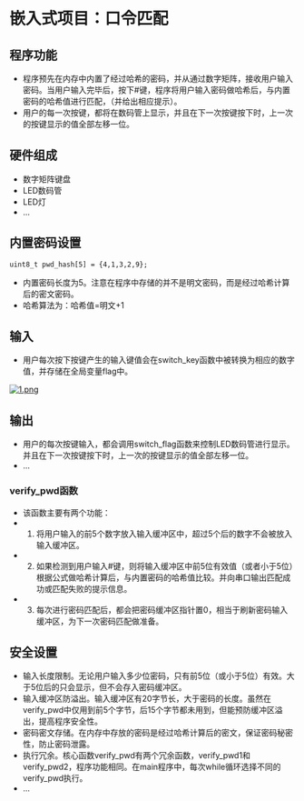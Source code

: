 # 嵌入式项目：口令匹配
## 程序功能
* 程序预先在内存中内置了经过哈希的密码，并从通过数字矩阵，接收用户输入密码。当用户输入完毕后，按下#键，程序将用户输入密码做哈希后，与内置密码的哈希值进行匹配，（并给出相应提示）。
* 用户的每一次按键，都将在数码管上显示，并且在下一次按键按下时，上一次的按键显示的值全部左移一位。
## 硬件组成
* 数字矩阵键盘
* LED数码管
* LED灯
* ...
## 内置密码设置
```uint8_t pwd_hash[5] = {4,1,3,2,9};```
* 内置密码长度为5。注意在程序中存储的并不是明文密码，而是经过哈希计算后的密文密码。
* 哈希算法为：哈希值=明文+1
## 输入
* 用户每次按下按键产生的输入键值会在switch_key函数中被转换为相应的数字值，并存储在全局变量flag中。

[![1.png](https://i.postimg.cc/MGSV1ymt/1.png)](https://postimg.cc/LJxJpg7Z)
## 输出
* 用户的每次按键输入，都会调用switch_flag函数来控制LED数码管进行显示。并且在下一次按键按下时，上一次的按键显示的值全部左移一位。
* ...
### verify_pwd函数
* 该函数主要有两个功能：
* 1. 将用户输入的前5个数字放入输入缓冲区中，超过5个后的数字不会被放入输入缓冲区。
* 2. 如果检测到用户输入#键，则将输入缓冲区中前5位有效值（或者小于5位）根据公式做哈希计算后，与内置密码的哈希值比较。并向串口输出匹配成功或匹配失败的提示信息。
* 3. 每次进行密码匹配后，都会把密码缓冲区指针置0，相当于刷新密码输入缓冲区，为下一次密码匹配做准备。
## 安全设置
* 输入长度限制。无论用户输入多少位密码，只有前5位（或小于5位）有效。大于5位后的只会显示，但不会存入密码缓冲区。
* 输入缓冲区防溢出。输入缓冲区有20字节长，大于密码的长度。虽然在verify_pwd中仅用到前5个字节，后15个字节都未用到，但能预防缓冲区溢出，提高程序安全性。
* 密码密文存储。在内存中存放的密码是经过哈希计算后的密文，保证密码秘密性，防止密码泄露。
* 执行冗余。核心函数verify_pwd有两个冗余函数，verify_pwd1和verify_pwd2，程序功能相同。在main程序中，每次while循环选择不同的verify_pwd执行。
* ...